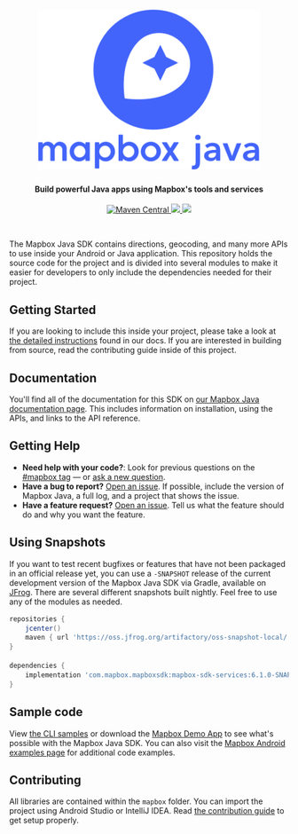 <h1 align="center">
  <br>
  <a href="https://www.mapbox.com/android-docs/java-sdk/overview/"><img src="https://github.com/mapbox/mapbox-java/blob/main/.github/mbxservice-logo.png" alt="Mapbox Service" width="400"></a>
</h1>

<h4 align="center">Build powerful Java apps using Mapbox's tools and services</h4>

<p align="center">
  <a href="https://maven-badges.herokuapp.com/maven-central/com.mapbox.mapboxsdk/mapbox-sdk-services">
    <img src="https://maven-badges.herokuapp.com/maven-central/com.mapbox.mapboxsdk/mapbox-sdk-services/badge.svg"
         alt="Maven Central">
  </a>
  <a href="https://circleci.com/gh/mapbox/mapbox-java">
    <img src="https://circleci.com/gh/mapbox/mapbox-java.svg?style=shield&circle-token=:circle-token">
  </a>
  <a href="https://codecov.io/gh/mapbox/mapbox-java">
    <img src="https://codecov.io/gh/mapbox/mapbox-java/branch/main/graph/badge.svg">
    </a>
</p>
<br>

The Mapbox Java SDK contains directions, geocoding, and many more APIs to use inside your Android or Java application. This repository holds the source code for the project and is divided into several modules to make it easier for developers to only include the dependencies needed for their project.

## Getting Started

If you are looking to include this inside your project, please take a look at [the detailed instructions](https://www.mapbox.com/android-docs/java-sdk/overview/#installation) found in our docs. If you are interested in building from source, read the contributing guide inside of this project.

## Documentation

You'll find all of the documentation for this SDK on [our Mapbox Java documentation page](https://www.mapbox.com/android-docs/java-sdk/overview/). This includes information on installation, using the APIs, and links to the API reference.

## Getting Help

- **Need help with your code?**: Look for previous questions on the [#mapbox tag](https://stackoverflow.com/questions/tagged/mapbox+android) — or [ask a new question](https://stackoverflow.com/questions/tagged/mapbox+android).
- **Have a bug to report?** [Open an issue](https://github.com/mapbox/mapbox-java/issues/new). If possible, include the version of Mapbox Java, a full log, and a project that shows the issue.
- **Have a feature request?** [Open an issue](https://github.com/mapbox/mapbox-java/issues/new). Tell us what the feature should do and why you want the feature.

## Using Snapshots

If you want to test recent bugfixes or features that have not been packaged in an official release yet, you can use a `-SNAPSHOT` release of the current development version of the Mapbox Java SDK via Gradle, available on [JFrog](https://oss.jfrog.org/artifactory/oss-snapshot-local/com/mapbox/mapboxsdk/). There are several different snapshots built nightly. Feel free to use any of the modules as needed.

```gradle
repositories {
    jcenter()
    maven { url 'https://oss.jfrog.org/artifactory/oss-snapshot-local/' }
}

dependencies {
    implementation 'com.mapbox.mapboxsdk:mapbox-sdk-services:6.1.0-SNAPSHOT'
}
```

## Sample code

View [the CLI samples](https://github.com/mapbox/mapbox-java/tree/main/samples/src/main/java/com/mapbox/samples) or download the [Mapbox Demo App](https://play.google.com/store/apps/details?id=com.mapbox.mapboxandroiddemo) to see what's possible with the Mapbox Java SDK. You can also visit the [Mapbox Android examples page](https://www.mapbox.com/android-docs/java-sdk/examples) for additional code examples.

## Contributing

All libraries are contained within the `mapbox` folder. You can import the project using Android Studio or IntelliJ IDEA. Read [the contribution guide](https://github.com/mapbox/mapbox-java/blob/main/CONTRIBUTING.md) to get setup properly.
